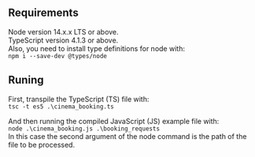 ## Requirements

Node version 14.x.x LTS or above.  
TypeScript version 4.1.3 or above.  
Also, you need to install type definitions for node with:  
`npm i --save-dev @types/node`

## Runing
First, transpile the TypeScript (TS) file with:  
`tsc -t es5 .\cinema_booking.ts`

And then running the compiled JavaScript (JS) example file with:  
`node .\cinema_booking.js .\booking_requests`  
In this case the second argument of the node command is the path of the file to be processed.